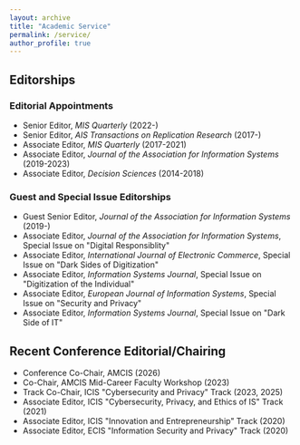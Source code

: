 ```yaml
---
layout: archive
title: "Academic Service"
permalink: /service/
author_profile: true
---
```

## Editorships 
### Editorial Appointments
-   Senior Editor, _MIS Quarterly_ (2022-) 
-   Senior Editor, _AIS Transactions on Replication Research_ (2017-)
-   Associate Editor, _MIS Quarterly_ (2017-2021)
-   Associate Editor, _Journal of the Association for Information Systems_ (2019-2023)
-   Associate Editor, _Decision Sciences_ (2014-2018)

### Guest and Special Issue Editorships
-   Guest Senior Editor, _Journal of the Association for Information Systems_ (2019-)
-   Associate Editor, _Journal of the Association for Information Systems_, Special Issue on "Digital Responsiblity"
-   Associate Editor, _International Journal of Electronic Commerce_, Special Issue on "Dark Sides of Digitization"
-   Associate Editor, _Information Systems Journal_, Special Issue on "Digitization of the Individual"
-   Associate Editor, _European Journal of Information Systems_, Special Issue on "Security and Privacy"
-   Associate Editor, _Information Systems Journal_, Special Issue on "Dark Side of IT"

## Recent Conference Editorial/Chairing 

-   Conference Co-Chair, AMCIS (2026)
-   Co-Chair, AMCIS Mid-Career Faculty Workshop (2023)
-   Track Co-Chair, ICIS "Cybersecurity and Privacy" Track (2023, 2025)
-   Associate Editor, ICIS "Cybersecurity, Privacy, and Ethics of IS" Track (2021)
-   Associate Editor, ICIS "Innovation and Entrepreneurship" Track (2020)
-   Associate Editor, ECIS "Information Security and Privacy" Track (2020)
